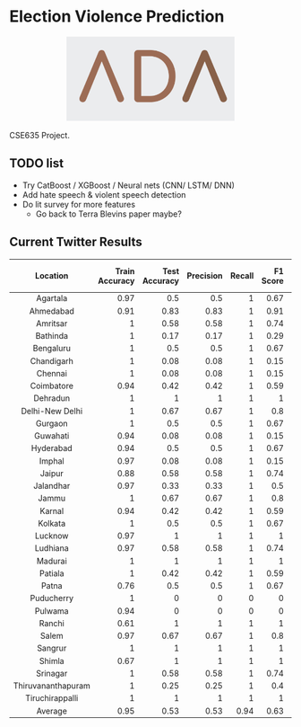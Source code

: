 # Election Violence Prediction
<p align="center">
<img src="assets/ada.png" width="300">
</p>
<p>
CSE635 Project.
</p>


## TODO list

* Try CatBoost / XGBoost / Neural nets (CNN/ LSTM/ DNN)
* Add hate speech & violent speech detection
* Do lit survey for more features
  * Go back to Terra Blevins paper maybe?

## Current Twitter Results
|      Location      |   Train Accuracy |   Test Accuracy |   Precision |   Recall |   F1 Score |   +'s in data |
|:------------------:|-----------------:|----------------:|------------:|---------:|-----------:|--------------:|
|      Agartala      |             0.97 |            0.5  |        0.5  |     1    |       0.67 |          0.71 |
|     Ahmedabad      |             0.91 |            0.83 |        0.83 |     1    |       0.91 |          0.42 |
|      Amritsar      |             1    |            0.58 |        0.58 |     1    |       0.74 |          0.89 |
|      Bathinda      |             1    |            0.17 |        0.17 |     1    |       0.29 |          0.78 |
|     Bengaluru      |             1    |            0.5  |        0.5  |     1    |       0.67 |          0.78 |
|     Chandigarh     |             1    |            0.08 |        0.08 |     1    |       0.15 |          0.73 |
|      Chennai       |             1    |            0.08 |        0.08 |     1    |       0.15 |          0.76 |
|     Coimbatore     |             0.94 |            0.42 |        0.42 |     1    |       0.59 |          0.76 |
|      Dehradun      |             1    |            1    |        1    |     1    |       1    |          0.27 |
|  Delhi-New Delhi   |             1    |            0.67 |        0.67 |     1    |       0.8  |          0.89 |
|      Gurgaon       |             1    |            0.5  |        0.5  |     1    |       0.67 |          0.22 |
|      Guwahati      |             0.94 |            0.08 |        0.08 |     1    |       0.15 |          0.71 |
|     Hyderabad      |             0.94 |            0.5  |        0.5  |     1    |       0.67 |          0.82 |
|       Imphal       |             0.97 |            0.08 |        0.08 |     1    |       0.15 |          0.6  |
|       Jaipur       |             0.88 |            0.58 |        0.58 |     1    |       0.74 |          0.24 |
|     Jalandhar      |             0.97 |            0.33 |        0.33 |     1    |       0.5  |          0.53 |
|       Jammu        |             1    |            0.67 |        0.67 |     1    |       0.8  |          0.91 |
|       Karnal       |             0.94 |            0.42 |        0.42 |     1    |       0.59 |          0.44 |
|      Kolkata       |             1    |            0.5  |        0.5  |     1    |       0.67 |          0.87 |
|      Lucknow       |             0.97 |            1    |        1    |     1    |       1    |          0.51 |
|      Ludhiana      |             0.97 |            0.58 |        0.58 |     1    |       0.74 |          0.84 |
|      Madurai       |             1    |            1    |        1    |     1    |       1    |          0.44 |
|      Patiala       |             1    |            0.42 |        0.42 |     1    |       0.59 |          0.67 |
|       Patna        |             0.76 |            0.5  |        0.5  |     1    |       0.67 |          0.44 |
|     Puducherry     |             1    |            0    |        0    |     0    |       0    |          0.73 |
|      Pulwama       |             0.94 |            0    |        0    |     0    |       0    |          0.47 |
|       Ranchi       |             0.61 |            1    |        1    |     1    |       1    |          0.4  |
|       Salem        |             0.97 |            0.67 |        0.67 |     1    |       0.8  |          0.53 |
|      Sangrur       |             1    |            1    |        1    |     1    |       1    |          0.49 |
|       Shimla       |             0.67 |            1    |        1    |     1    |       1    |          0.24 |
|      Srinagar      |             1    |            0.58 |        0.58 |     1    |       0.74 |          0.89 |
| Thiruvananthapuram |             1    |            0.25 |        0.25 |     1    |       0.4  |          0.76 |
|  Tiruchirappalli   |             1    |            1    |        1    |     1    |       1    |          0.33 |
|      Average       |             0.95 |            0.53 |        0.53 |     0.94 |       0.63 |          0.61 |
